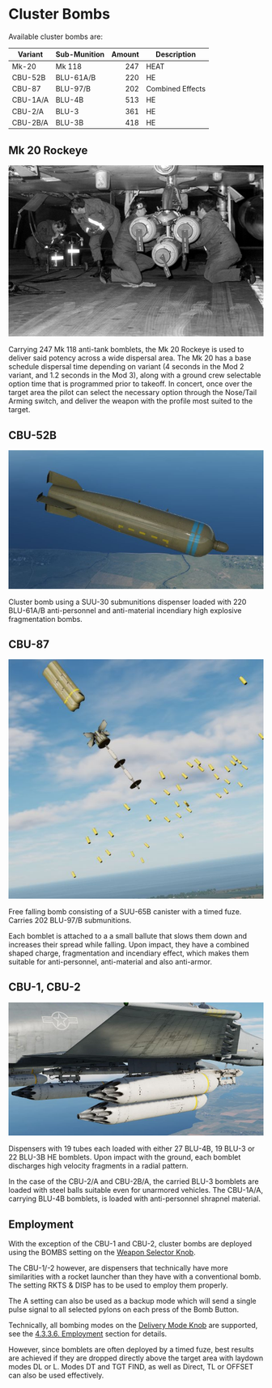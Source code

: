 # Cluster Bombs

Available cluster bombs are:

| Variant  | Sub-Munition | Amount | Description      |
| -------- | ------------ | -----: | ---------------- |
| Mk-20    | Mk 118       |    247 | HEAT             |
| CBU-52B  | BLU-61A/B    |    220 | HE               |
| CBU-87   | BLU-97/B     |    202 | Combined Effects |
| CBU-1A/A | BLU-4B       |    513 | HE               |
| CBU-2/A  | BLU-3        |    361 | HE               |
| CBU-2B/A | BLU-3B       |    418 | HE               |

## Mk 20 Rockeye

![mk40s](../../../img/mk40s.jpg)

Carrying 247 Mk 118 anti-tank bomblets, the Mk 20 Rockeye is used to deliver
said potency across a wide dispersal area. The Mk 20 has a base schedule
dispersal time depending on variant (4 seconds in the Mod 2 variant, and 1.2
seconds in the Mod 3), along with a ground crew selectable option time that is
programmed prior to takeoff. In concert, once over the target area the pilot can
select the necessary option through the Nose/Tail Arming switch, and deliver the
weapon with the profile most suited to the target.

## CBU-52B

![mk40s](../../../img/cbu_52.jpg)

Cluster bomb using a SUU-30 submunitions dispenser loaded with 220 BLU-61A/B
anti-personnel and anti-material incendiary high explosive fragmentation bombs.

## CBU-87

![mk40s](../../../img/cbu_87.jpg)

Free falling bomb consisting of a SUU-65B canister with a timed fuze. Carries
202 BLU-97/B submunitions.

Each bomblet is attached to a a small ballute that slows them down and increases
their spread while falling. Upon impact, they have a combined shaped charge,
fragmentation and incendiary effect, which makes them suitable for
anti-personnel, anti-material and also anti-armor.

## CBU-1, CBU-2

![CBU-1 and -2](../../../img/cbu_1_2.jpg)

Dispensers with 19 tubes each loaded with either 27 BLU-4B, 19 BLU-3 or 22
BLU-3B HE bomblets. Upon impact with the ground, each bomblet discharges high
velocity fragments in a radial pattern.

In the case of the CBU-2/A and CBU-2B/A, the carried BLU-3 bomblets are loaded
with steel balls suitable even for unarmored vehicles. The CBU-1A/A, carrying
BLU-4B bomblets, is loaded with anti-personnel shrapnel material.

## Employment

With the exception of the CBU-1 and CBU-2, cluster bombs are deployed using the
BOMBS setting on the
[Weapon Selector Knob](../../../cockpit/pilot/weapon_management.md#weapon-selector-knob).

The CBU-1/-2 however, are dispensers that technically have more similarities
with a rocket launcher than they have with a conventional bomb. The setting RKTS
& DISP has to be used to employ them properly.

The A setting can also be used as a backup mode which will send a single pulse
signal to all selected pylons on each press of the Bomb Button.

Technically, all bombing modes on the
[Delivery Mode Knob](../../../cockpit/pilot/weapon_management.md#delivery-mode-knob)
are supported, see the [4.3.3.6. Employment](employment/overview.md) section for
details.

However, since bomblets are often deployed by a timed fuze, best results are
achieved if they are dropped directly above the target area with laydown modes
DL or L. Modes DT and TGT FIND, as well as Direct, TL or OFFSET can also be used
effectively.
